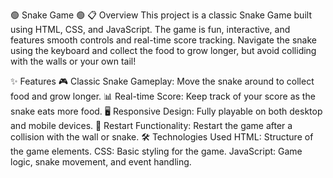 🟢 Snake Game 🟢
📋 Overview
This project is a classic Snake Game built using HTML, CSS, and JavaScript. The game is fun, interactive, and features smooth controls and real-time score tracking. Navigate the snake using the keyboard and collect the food to grow longer, but avoid colliding with the walls or your own tail!

✨ Features
🎮 Classic Snake Gameplay: Move the snake around to collect food and grow longer.
📊 Real-time Score: Keep track of your score as the snake eats more food.
🖥️ Responsive Design: Fully playable on both desktop and mobile devices.
🔄 Restart Functionality: Restart the game after a collision with the wall or snake.
🛠️ Technologies Used
HTML: Structure of the game elements.
CSS: Basic styling for the game.
JavaScript: Game logic, snake movement, and event handling.

